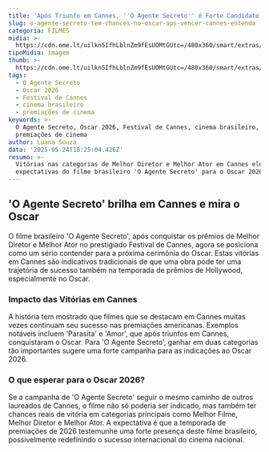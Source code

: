 ```yaml
---
title: 'Após Triunfo em Cannes, ''O Agente Secreto'' é Forte Candidato ao Oscar 2026'
slug: o-agente-secreto-tem-chances-no-oscar-aps-vencer-cannes-entenda
categoria: FILMES
midia: >-
  https://cdn.ome.lt/uilkn5IfhLblnZm9fEsUOMtGUtc=/480x360/smart/extras/conteudos/Screenshot_2025-05-24_at_11.52.27.png
tipoMidia: imagem
thumb: >-
  https://cdn.ome.lt/uilkn5IfhLblnZm9fEsUOMtGUtc=/480x360/smart/extras/conteudos/Screenshot_2025-05-24_at_11.52.27.png
tags:
  - O Agente Secreto
  - Oscar 2026
  - Festival de Cannes
  - cinema brasileiro
  - premiações de cinema
keywords: >-
  O Agente Secreto, Oscar 2026, Festival de Cannes, cinema brasileiro,
  premiações de cinema
author: Luana Souza
data: '2025-05-24T18:25:04.426Z'
resumo: >-
  Vitórias nas categorias de Melhor Diretor e Melhor Ator em Cannes elevam as
  expectativas do filme brasileiro 'O Agente Secreto' para o Oscar 2026.
---
```


## 'O Agente Secreto' brilha em Cannes e mira o Oscar

O filme brasileiro 'O Agente Secreto', após conquistar os prêmios de Melhor Diretor e Melhor Ator no prestigiado Festival de Cannes, agora se posiciona como um sério contender para a próxima cerimônia do Oscar. Estas vitórias em Cannes são indicativos tradicionais de que uma obra pode ter uma trajetória de sucesso também na temporada de prêmios de Hollywood, especialmente no Oscar.

### Impacto das Vitórias em Cannes

A história tem mostrado que filmes que se destacam em Cannes muitas vezes continuam seu sucesso nas premiações americanas. Exemplos notáveis incluem 'Parasita' e 'Amor', que após triunfos em Cannes, conquistaram o Oscar. Para 'O Agente Secreto', ganhar em duas categorias tão importantes sugere uma forte campanha para as indicações ao Oscar 2026.

### O que esperar para o Oscar 2026?

Se a campanha de 'O Agente Secreto' seguir o mesmo caminho de outros laureados de Cannes, o filme não só poderia ser indicado, mas também ter chances reais de vitória em categorias principais como Melhor Filme, Melhor Diretor e Melhor Ator. A expectativa é que a temporada de premiações de 2026 testemunhe uma forte presença deste filme brasileiro, possivelmente redefinindo o sucesso internacional do cinema nacional.

